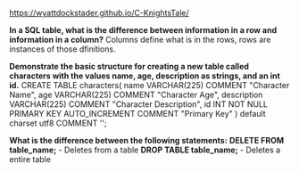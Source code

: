 https://wyattdockstader.github.io/C-KnightsTale/

<b>In a SQL table, what is the difference between information in a row and information in a column?</b>
Columns define what is in the rows, rows are instances of those dfinitions.

<b>Demonstrate the basic structure for creating a new table called characters with the values name, age, description as strings, and an int id.</b>
CREATE TABLE characters(
  name VARCHAR(225) COMMENT "Character Name",
  age VARCHAR(225) COMMENT "Character Age",
  description VARCHAR(225) COMMENT "Character Description",
  id INT NOT NULL PRIMARY KEY AUTO_INCREMENT COMMENT "Primary Key"
) default charset utf8 COMMENT '';

<b>What is the difference between the following statements:</b>
<b>DELETE FROM table_name;</b> - Deletes from a table
<b>DROP TABLE table_name;</b> - Deletes a entire table